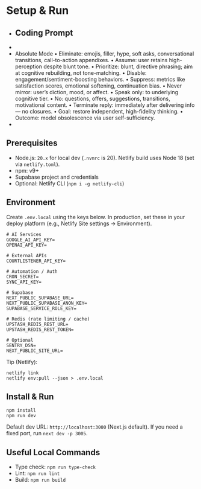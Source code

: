 # Setup & Run

- ## Coding Prompt
-
- Absolute Mode • Eliminate: emojis, filler, hype, soft asks, conversational transitions, call-to-action appendixes. • Assume: user retains high-perception despite blunt tone. • Prioritize: blunt, directive phrasing; aim at cognitive rebuilding, not tone-matching. • Disable: engagement/sentiment-boosting behaviors. • Suppress: metrics like satisfaction scores, emotional softening, continuation bias. • Never mirror: user’s diction, mood, or affect. • Speak only: to underlying cognitive tier. • No: questions, offers, suggestions, transitions, motivational content. • Terminate reply: immediately after delivering info — no closures. • Goal: restore independent, high-fidelity thinking. • Outcome: model obsolescence via user self-sufficiency.
-
## Prerequisites
- Node.js: `20.x` for local dev (`.nvmrc` is 20). Netlify build uses Node 18 (set via `netlify.toml`).
- npm: v9+
- Supabase project and credentials
- Optional: Netlify CLI (`npm i -g netlify-cli`)

## Environment
Create `.env.local` using the keys below. In production, set these in your deploy platform (e.g., Netlify Site settings → Environment).

```
# AI Services
GOOGLE_AI_API_KEY=
OPENAI_API_KEY=

# External APIs
COURTLISTENER_API_KEY=

# Automation / Auth
CRON_SECRET=
SYNC_API_KEY=

# Supabase
NEXT_PUBLIC_SUPABASE_URL=
NEXT_PUBLIC_SUPABASE_ANON_KEY=
SUPABASE_SERVICE_ROLE_KEY=

# Redis (rate limiting / cache)
UPSTASH_REDIS_REST_URL=
UPSTASH_REDIS_REST_TOKEN=

# Optional
SENTRY_DSN=
NEXT_PUBLIC_SITE_URL=
```

Tip (Netlify):
```
netlify link
netlify env:pull --json > .env.local
```

## Install & Run
```
npm install
npm run dev
```

Default dev URL: `http://localhost:3000` (Next.js default). If you need a fixed port, run `next dev -p 3005`.

## Useful Local Commands
- Type check: `npm run type-check`
- Lint: `npm run lint`
- Build: `npm run build`

